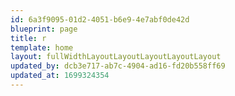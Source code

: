 ```yaml
---
id: 6a3f9095-01d2-4051-b6e9-4e7abf0de42d
blueprint: page
title: r
template: home
layout: fullWidthLayoutLayoutLayoutLayoutLayout
updated_by: dcb3e717-ab7c-4904-ad16-fd20b558ff69
updated_at: 1699324354
---
```


